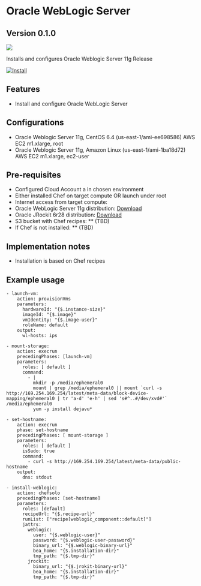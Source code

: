 Oracle WebLogic Server
=====

Version 0.1.0
-------------

![](http://www.oracle.com/ocom/groups/public/@otn/documents/digitalasset/352606.gif)

Installs and configures Oracle Weblogic Server 11g Release

[![Install](https://raw.github.com/qubell-bazaar/component-skeleton/master/img/install.png)](https://express.qubell.com/applications/upload?metadataUrl=https://raw.github.com/qubell-bazaar/component-oracle-weblogic/master/meta.yml)

Features
--------

 - Install and configure Oracle WebLogic Server

Configurations
--------------

 - Oracle Weblogic Server 11g, CentOS 6.4 (us-east-1/ami-ee698586) AWS EC2 m1.xlarge, root
 - Oracle Weblogic Server 11g, Amazon Linux (us-east-1/ami-1ba18d72) AWS EC2 m1.xlarge, ec2-user

Pre-requisites
--------------
 - Configured Cloud Account a in chosen environment
 - Either installed Chef on target compute OR launch under root
 - Internet access from target compute:
  - Oracle WebLogic Server 11g distribution: [Download](http://www.oracle.com/technetwork/middleware/weblogic/downloads/wls-main-097127.html)
  - Oracle JRockit 6r28 distribution: [Download](http://www.oracle.com/technetwork/middleware/jrockit/downloads/index.html?ssSourceSiteId=otnpt) 
  - S3 bucket with Chef recipes: ** (TBD)
  - If Chef is not installed: ** (TBD)

Implementation notes
--------------------
 - Installation is based on Chef recipes

Example usage
-------------
```
- launch-vm:
    action: provisionVms
    parameters:
      hardwareId: "{$.instance-size}"
      imageId: "{$.image}"
      vmIdentity: "{$.image-user}"
      roleName: default
    output:
      wl-hosts: ips

- mount-storage:
    action: execrun
    precedingPhases: [launch-vm]
    parameters:
      roles: [ default ]
      command:
        - |
          mkdir -p /media/ephemeral0
          mount | grep /media/ephemeral0 || mount `curl -s http://169.254.169.254/latest/meta-data/block-device-mapping/ephemeral0 | tr 'a-d' 'e-h' | sed 's#^..#/dev/xvd#'` /media/ephemeral0
          yum -y install dejavu*

- set-hostname:
    action: execrun
    phase: set-hostname
    precedingPhases: [ mount-storage ]
    parameters:
      roles: [ default ]
      isSudo: true
      command:
        - curl -s http://169.254.169.254/latest/meta-data/public-hostname
    output:
      dns: stdout

- install-weblogic:
    action: chefsolo
    precedingPhases: [set-hostname]
    parameters:
      roles: [default]
      recipeUrl: "{$.recipe-url}"
      runList: ["recipe[weblogic_component::default]"]
      jattrs:
        weblogic:
          user: "{$.weblogic-user}"
          password: "{$.weblogic-user-password}"
          binary_url: "{$.weblogic-binary-url}"
          bea_home: "{$.installation-dir}"
          tmp_path: "{$.tmp-dir}"
        jrockit:
          binary_url: "{$.jrokit-binary-url}"
          bea_home: "{$.installation-dir}"
          tmp_path: "{$.tmp-dir}"
```
